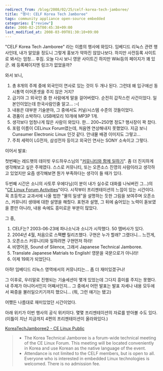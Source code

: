 ```yaml
---
redirect_from: /blog/2008/02/25/celf-korea-tech-jamboree/
title: "행사: CELF Korea Tech Jamboree"
tags: community appliance open-source embedded
categories: ["review"]
date: 2008-02-25T00:45:38+09:00
last_modified_at: 2008-03-09T01:30:10+09:00
---
```

"CELF Korea Tech Jamboree" 라는 이름의 행사에 와있다. 임베디드 리눅스
관련 행사인데, 내가 알았을 정도니 그렇게 홍보가 약하진 않았나보다.
하지만 사전등록 사이트로 봐서는 엄청... 후짐. 오늘 다시 보니 영문
사이트긴 하지만 Wiki등의 페이지가 꽤 있군. 왜 등록페이지엔 링크가
없었을까?

와서 보니,

1. 총 8개의 주제 중에 외국인이 연사로 있는 것이 두 개나 된다.
   그런데 왜 입구에선 동시통역 이어폰셋을 주지 않은 거지?
2. 급기야 그 외국인 중 한 사람에게 말을 걸어버렸다.
   순전히 갑작스런 사건이었다. 일본인이었는데 한국사람인줄 알고... :-(
3. 내용은 대부분 기술분야, 그 중에서도 커널/시스템 수준의 것들이었다.
4. 경품이 소박하다. USB메모리 10개에 MP3P 1개.
5. 생각보다 엄청나게 많은 사람이 와있다. 한... 200~250명 정도? 행사장이 꽉 찼다.
6. 포럼 이름이 CELinux Forum였는데, 처음엔 연상해내지 못했었다.
   지금 보니 Cunsumer Electronic Linux 인것 같다. 안내물 배경 이미지도 그렇고...
7. 주최 세력이 LG전자, 삼성전자 등이고 외국인 연사는 SONY 소속이고 그렇다.

이어서 발표:

첫번째는 레드햇의 데이빗 우드하우스님의 "[커뮤니티와 함께 일하기](http://tree.celinuxforum.org/pubwiki/moin.cgi/KoreaTechJamboree2?action=AttachFile&do=get&target=dwmw2-celf-200802-slides.pdf)".
좀 더 진지하게 생각해보고 싶은 주제였다. 스스로 커뮤니티, 또는 오픈소스
진영의 사람이라고 생각하고 있었지만 요즘 생각해보면 뭔가 부족하다는 생각이
들 때가 있다.

두번째 시간은 소니의 사토루 우에다님(이 분이 내가 실수로 대화를 나눠버린
그...)의
"[CE Linux Forum Activities](http://tree.celinuxforum.org/pubwiki/moin.cgi/KoreaTechJamboree2?action=AttachFile&do=get&target=CE_Linux_Forum.ppt)"이다.
시작부터 프리젠테이션의 느낌이 있는 시간이다. 꼭 초등학교 교과서에 나올
법한 "물의 일생"을 설명하는 듯한 그림을 보여주며 오픈소스, 커뮤니티 생태에
대한 설명을 해줬다. 표현과 설명, 그 뒤에 숨어있는 노력이 돋보였을 뿐만
아니라, 내용 속에도 흥미로운 부분이 많았다.

그 중,

1. CELF는? 2003-06-23에 파나소닉과 소니가 시작했다. 50 맴버사가 있다.
2. 2004년 4월, 처음으로 스팩**만** 릴리즈했다. 구현은 누가 할래?
   그랬더니... 느낀게,
3. 오픈소스 커뮤니티와 일하려면 구현먼저 하라!
4. 비영어권, Sound of Silence, 그래서 Japanese Technical Jamboree.
5. Translate Japanese Matrials to English! 영문을 국문으로가 아니라!
6. 이제 19회가 되었단다.

아하! 임베디드 리눅스 영역에서의 커뮤니티는... 좀 더 재미있겠구나!

그 이후로, 우리말로 진행되는 기술세션이 몇개 있었는데 그다지 흥미를 주지는
못했다. 내 주제가 아니어서인지 어째서인지... 그 중에서 어떤 발표는 발표
자세나 내용 모두에서 짜증을 불러일으키기까지 했으니...
(뭐, 그런 얘기는 됐고)

어쨌든 나름대로 재미있었던 시간이었다.

아래 위키가 이번 행사의 공식 위키이다. 몇몇 프리젠테이션의 자료를 받아볼
수도 있다. (이틀이 지난 지금까지 4편의 프리젠테이션이 올라와있다.)

[KoreaTechJamboree2 - CE Linux Public](http://tree.celinuxforum.org/pubwiki/moin.cgi/KoreaTechJamboree2)

> * The Korea Technical Jamboree is a forum-wide technical meeting of the CE Linux Forum. This meeting will be located conveniently in Korea and use Korean as the native language of the event.
> * Attendance is not limited to the CELF members, but is open to all. Everyone who is interested in embedded Linux technologies is welcomed. There is no admission fee.

